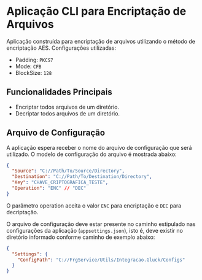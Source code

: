 # Aplicação CLI para Encriptação de Arquivos

Aplicação construída para encriptação de arquivos utilizando o método de encriptação AES.
Configurações utilizadas:

- Padding: `PKCS7`
- Mode: `CFB`
- BlockSize: `128`

## Funcionalidades Principais

- Encriptar todos arquivos de um diretório.
- Decriptar todos arquivos de um diretório.

## Arquivo de Configuração

A aplicação espera receber o nome do arquivo de configuração que será utilizado. O modelo de configuração do arquivo é mostrada abaixo:

```json
{
  "Source": "C://Path/To/Source/Directory",
  "Destination": "C://Path/To/Destination/Directory",
  "Key": "CHAVE_CRIPTOGRAFICA_TESTE",
  "Operation": "ENC" // "DEC"
}
```

O parâmetro operation aceita o valor `ENC` para encriptação e `DEC` para decriptação.

O arquivo de configuração deve estar presente no caminho estipulado nas configurações da aplicação (`appsettings.json`), isto é, deve existir no diretório informado conforme caminho de exemplo abaixo:

```json
{
  "Settings": {
    "ConfigPath": "C://FrgService/Utils/Integracao.Gluck/Configs"
  }
}
```
